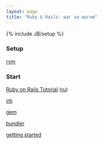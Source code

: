 ```yaml
---
layout: page
title: "Ruby & Rails: шаг за шагом"
---
```

{% include JB/setup %}

### Setup

[rvm](https://rvm.io/)

### Start

[Ruby on Rails Tutorial](http://ruby.railstutorial.org/ruby-on-rails-tutorial-book) ([ru](http://russian.railstutorial.org/chapters/beginning))

[irb](http://ru.wikipedia.org/wiki/Interactive_Ruby_Shell)

[gem](http://ru.wikipedia.org/wiki/RubyGems)

[bundler](http://gembundler.com/)

[getting started](http://guides.rubyonrails.org/getting_started.html)
